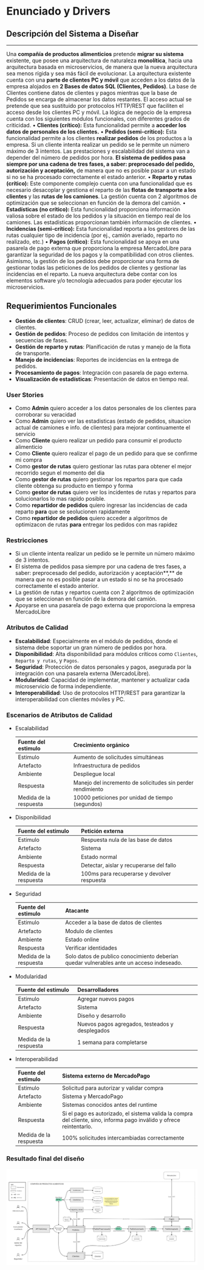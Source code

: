 # Enunciado y Drivers

## Descripción del Sistema a Diseñar

---

Una **compañía de productos alimenticios** pretende **migrar su sistema** existente, que posee una
arquitectura de naturaleza **monolítica**, hacia una arquitectura basada en microservicios, de
manera que la nueva arquitectura sea menos rígida y sea más fácil de evolucionar.
La arquitectura existente cuenta con una **parte de clientes PC y móvil** que acceden a los datos
de la empresa alojados en **2 Bases de datos SQL (Clientes, Pedidos)**. La base de Clientes
contiene datos de clientes y pagos mientras que la base de Pedidos se encarga de almacenar
los datos restantes. El acceso actual se pretende que sea sustituido por protocolos HTTP/REST
que faciliten el acceso desde los clientes PC y móvil.
La lógica de negocio de la empresa cuenta con los siguientes módulos funcionales, con
diferentes grados de criticidad.
• **Clientes (crítico):** Esta funcionalidad permite a **acceder los datos de personales de los
clientes.**
• **Pedidos (semi-crítico):** Esta funcionalidad permite a los clientes **realizar pedidos** de los
productos a la empresa. 
Si un cliente intenta realizar un pedido se le permite un número máximo de 3 intentos. 
Las prestaciones y escalabilidad del sistema van a depender del
número de pedidos por hora. **El sistema de pedidos pasa siempre por una cadena de tres
fases, a saber: preprocesado del pedido, autorización y aceptación,** de manera que no es
posible pasar a un estado si no se ha procesado correctamente el estado anterior.
• **Reparto y rutas (crítico):** Este componente complejo cuenta con una funcionalidad que es
necesario desacoplar y gestiona el reparto de las **flotas de transporte a los clientes** y las
**rutas de los camiones**. La gestión cuenta con 2 algoritmos de optimización que se
seleccionan en función de la demora del camión.
• **Estadísticas (no crítico):** Esta funcionalidad proporciona información valiosa sobre el estado
de los pedidos y la situación en tiempo real de los camiones. Las estadísticas proporcionan
también información de clientes.
• **Incidencias (semi-crítico):** Esta funcionalidad reporta a los gestores de las rutas cualquier
tipo de incidencia (por ej., camión averiado, reparto no realizado, etc.)
• **Pagos (crítico)**: Esta funcionalidad se apoya en una pasarela de pago externa que
proporciona la empresa MercadoLibre para garantizar la seguridad de los pagos y la
compatibilidad con otros clientes.
Asimismo, la gestión de los pedidos debe proporcionar una forma de gestionar todas las
peticiones de los pedidos de clientes y gestionar las incidencias en el reparto.
La nueva arquitectura debe contar con los elementos software y/o tecnología adecuados para
poder ejecutar los microservicios.

## **Requerimientos Funcionales**

- **Gestión de clientes**: CRUD (crear, leer, actualizar, eliminar) de datos de clientes.
- **Gestión de pedidos**: Proceso de pedidos con limitación de intentos y secuencias de fases.
- **Gestión de reparto y rutas**: Planificación de rutas y manejo de la flota de transporte.
- **Manejo de incidencias**: Reportes de incidencias en la entrega de pedidos.
- **Procesamiento de pagos**: Integración con pasarela de pago externa.
- **Visualización de estadísticas**: Presentación de datos en tiempo real.

### User Stories

- Como **Admin** quiero acceder a los datos personales de los clientes para corroborar su veracidad
- Como **Admin** quiero ver las estadisticas (estado de pedidos, situacion actual de camiones e info. de clientes) para mejorar continuamente el servicio
- Como **Cliente** quiero realizar un pedido para consumir el producto alimenticio
- Como **Cliente** quiero realizar el pago de un pedido para que se confirme mi compra
- Como **gestor de rutas** quiero gestionar las rutas para obtener el mejor recorrido segun el momento del dia
- Como **gestor de rutas** quiero gestionar los repartos para que cada cliente obtenga su producto en tiempo y forma
- Como **gestor de rutas** quiero ver los incidentes de rutas y repartos para solucionarlos lo mas rapido posible.
- Como **repartidor de pedidos** quiero ingresar las incidencias de cada reparto **para** que se seolucionen rapidamente
- Como **repartidor de pedidos** quiero acceder a algoritmos de optimizacon de rutas **par﻿a** entregar los pedidos con mas rapidez

### Restricciones

- Si un cliente intenta realizar un pedido se le permite un número máximo de 3 intentos.
- El sistema de pedidos pasa siempre por una cadena de tres fases, a saber: preprocesado del pedido, autorización y aceptación**,** de manera que no es posible pasar a un estado si no se ha procesado correctamente el estado anterior.
- La gestión de rutas y repartos cuenta con 2 algoritmos de optimización que se seleccionan en función de la demora del camión.
- Apoyarse en una pasarela de pago externa que proporciona la empresa MercadoLibre

### **Atributos de Calidad**

- **Escalabilidad**: Especialmente en el módulo de pedidos, donde el sistema debe soportar un gran número de pedidos por hora.
- **Disponibilidad**: Alta disponibilidad para módulos críticos como `Clientes`, `Reparto y rutas`, y `Pagos`.
- **Seguridad**: Protección de datos personales y pagos, asegurada por la integración con una pasarela externa (MercadoLibre).
- **Modularidad**: Capacidad de implementar, mantener y actualizar cada microservicio de forma independiente.
- **Interoperabilidad**: Uso de protocolos HTTP/REST para garantizar la interoperabilidad con clientes móviles y PC.

### Escenarios de Atributos de Calidad

- Escalabilidad
    
    
    | Fuente del estimulo | Crecimiento orgánico |
    | --- | --- |
    | Estimulo | Aumento de solicitudes simultáneas |
    | Artefacto | Infraestructura de pedidos |
    | Ambiente | Despliegue local |
    | Respuesta | Manejo del incremento de solicitudes sin perder rendimiento |
    | Medida de la respuesta | 10000 peticiones por unidad de tiempo (segundos) |
- Disponibilidad
    
    
    | Fuente del estimulo | Petición externa |
    | --- | --- |
    | Estimulo | Respuesta nula de las base de datos |
    | Artefacto | Sistema |
    | Ambiente | Estado normal |
    | Respuesta | Detectar, aislar y recuperarse del fallo |
    | Medida de la respuesta | 100ms para recuperarse y devolver respuesta |
- Seguridad
    
    
    | Fuente del estimulo | Atacante |
    | --- | --- |
    | Estimulo | Acceder a la base de datos de clientes |
    | Artefacto | Modulo de clientes |
    | Ambiente | Estado online |
    | Respuesta | Verificar identidades |
    | Medida de la respuesta | Solo datos de publico conocimiento deberían quedar vulnerables ante un acceso indeseado. |
- Modularidad
    
    
    | Fuente del estimulo | Desarrolladores |
    | --- | --- |
    | Estimulo | Agregar nuevos pagos |
    | Artefacto | Sistema |
    | Ambiente | Diseño y desarrollo |
    | Respuesta | Nuevos pagos agregados, testeados y desplegados |
    | Medida de la respuesta | 1 semana para completarse |
- Interoperabilidad
    
    
    | Fuente del estimulo | Sistema externo de MercadoPago |
    | --- | --- |
    | Estimulo | Solicitud para autorizar y validar compra |
    | Artefacto | Sistema y MercadoPago |
    | Ambiente | Sistemas conocidos antes del runtime |
    | Respuesta | Si el pago es autorizado, el sistema valida la compra del cliente, sino, informa pago inválido y ofrece reintentarlo. |
    | Medida de la respuesta | 100% solicitudes intercambiadas correctamente |


### Resultado final del diseño

![image](iteracion_4/images/image5.jpg)
